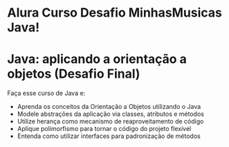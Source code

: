 # Alura Curso Desafio MinhasMusicas Java!

# Java: aplicando a orientação a objetos (Desafio Final)

Faça esse curso de Java e:
- Aprenda os conceitos da Orientação a Objetos utilizando o Java
- Modele abstrações da aplicação via classes, atributos e métodos
- Utilize herança como mecanismo de reaproveitamento de código
- Aplique polimorfismo para tornar o código do projeto flexível
- Entenda como utilizar interfaces para padronização de métodos
